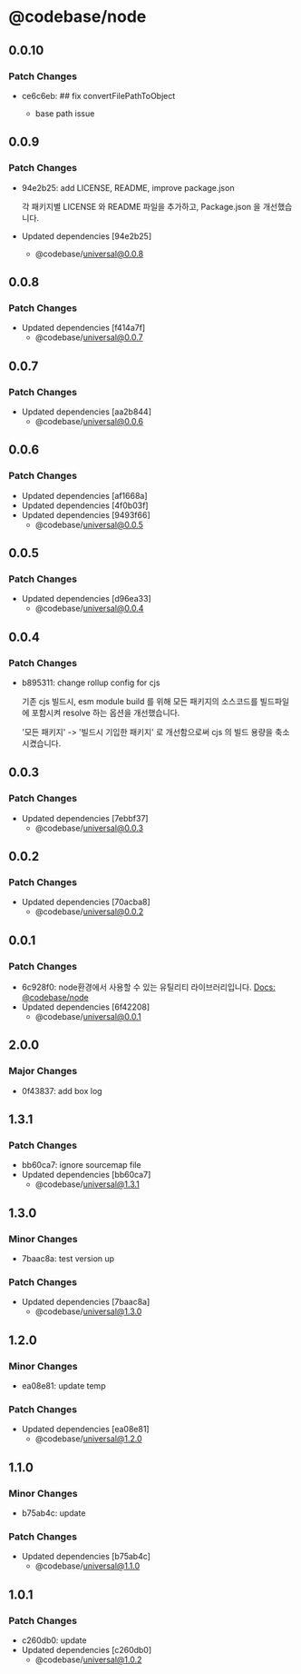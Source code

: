 # @codebase/node

## 0.0.10

### Patch Changes

- ce6c6eb: ## fix convertFilePathToObject

  - base path issue

## 0.0.9

### Patch Changes

- 94e2b25: add LICENSE, README, improve package.json

  각 패키지별 LICENSE 와 README 파일을 추가하고, Package.json 을 개선했습니다.

- Updated dependencies [94e2b25]
  - @codebase/universal@0.0.8

## 0.0.8

### Patch Changes

- Updated dependencies [f414a7f]
  - @codebase/universal@0.0.7

## 0.0.7

### Patch Changes

- Updated dependencies [aa2b844]
  - @codebase/universal@0.0.6

## 0.0.6

### Patch Changes

- Updated dependencies [af1668a]
- Updated dependencies [4f0b03f]
- Updated dependencies [9493f66]
  - @codebase/universal@0.0.5

## 0.0.5

### Patch Changes

- Updated dependencies [d96ea33]
  - @codebase/universal@0.0.4

## 0.0.4

### Patch Changes

- b895311: change rollup config for cjs

  기존 cjs 빌드시, esm module build 를 위해 모든 패키지의 소스코드를 빌드파일에 포함시켜 resolve 하는 옵션을 개선했습니다.

  '모든 패키지' -> '빌드시 기입한 패키지' 로 개선함으로써 cjs 의 빌드 용량을 축소 시켰습니다.

## 0.0.3

### Patch Changes

- Updated dependencies [7ebbf37]
  - @codebase/universal@0.0.3

## 0.0.2

### Patch Changes

- Updated dependencies [70acba8]
  - @codebase/universal@0.0.2

## 0.0.1

### Patch Changes

- 6c928f0: node환경에서 사용할 수 있는 유틸리티 라이브러리입니다.
  [Docs: @codebase/node](https://www.codebase.page/docs/node)
- Updated dependencies [6f42208]
  - @codebase/universal@0.0.1

## 2.0.0

### Major Changes

- 0f43837: add box log

## 1.3.1

### Patch Changes

- bb60ca7: ignore sourcemap file
- Updated dependencies [bb60ca7]
  - @codebase/universal@1.3.1

## 1.3.0

### Minor Changes

- 7baac8a: test version up

### Patch Changes

- Updated dependencies [7baac8a]
  - @codebase/universal@1.3.0

## 1.2.0

### Minor Changes

- ea08e81: update temp

### Patch Changes

- Updated dependencies [ea08e81]
  - @codebase/universal@1.2.0

## 1.1.0

### Minor Changes

- b75ab4c: update

### Patch Changes

- Updated dependencies [b75ab4c]
  - @codebase/universal@1.1.0

## 1.0.1

### Patch Changes

- c260db0: update
- Updated dependencies [c260db0]
  - @codebase/universal@1.0.2
